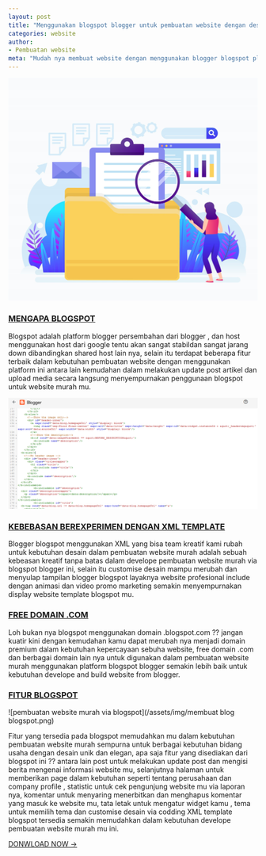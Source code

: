 ```yaml
---
layout: post
title: "Menggunakan blogspot blogger untuk pembuatan website dengan desain unik"
categories: website
author:
- Pembuatan website
meta: "Mudah nya membuat website dengan menggunakan blogger blogspot platform include dengan domain name mu"
---
```

![desain template blogspot blogger](/assets/img/blog.jpg)

### **[MENGAPA BLOGSPOT](/website/2020/03/12/blogspot.html)**

Blogspot adalah platform blogger persembahan dari blogger , dan host menggunakan host dari google tentu akan sangat stabildan sangat jarang down dibandingkan shared host lain nya, selain itu terdapat beberapa fitur terbaik dalam kebutuhan pembuatan website dengan menggunakan platform ini antara lain kemudahan dalam melakukan update post artikel dan upload media secara langsung menyempurnakan penggunaan blogspot untuk website murah mu.

![pembuatan website murah](/assets/img/blogspotthemes.png)

### **[KEBEBASAN BEREXPERIMEN DENGAN XML TEMPLATE](/website/2020/03/12/blogspot.html)**

Blogger blogspot menggunakan XML yang bisa team kreatif kami rubah untuk kebutuhan desain dalam pembuatan website murah adalah sebuah kebeasan kreatif tanpa batas dalam develope pembuatan website murah via blogspot blogger ini, selain itu customise desain mampu merubah dan menyulap tampilan blogger blogspot layaknya website profesional include dengan animasi dan video promo marketing semakin menyempurnakan display website template blogspot mu.


### **[FREE DOMAIN .COM](/website/2020/03/12/blogspot.html)**

Loh bukan nya blogspot menggunakan domain .blogspot.com ?? jangan kuatir kini dengan kemudahan kamu dapat merubah nya menjadi domain premium dalam kebutuhan kepercayaan sebuha website, free domain .com dan berbagai domain lain nya untuk digunakan dalam pembuatan website murah menggunakan platform blogspot blogger semakin lebih baik untuk kebutuhan develope and build website from blogger.


### **[FITUR BLOGSPOT](/website/2020/03/12/blogspot.html)**

![pembuatan website murah via blogspot](/assets/img/membuat blog blogspot.png)

 Fitur yang tersedia pada blogspot memudahkan mu dalam kebutuhan pembuatan website murah sempurna untuk berbagai kebutuhan bidang usaha dengan desain unik dan elegan, apa saja fitur yang disediakan dari blogspot ini ?? antara lain post untuk melakukan update post dan mengisi berita mengenai informasi website mu, selanjutnya halaman untuk memberikan page dalam kebutuhan seperti tentang perusahaan dan company profile , statistic untuk cek pengunjung website mu via laporan nya, komentar untuk menyaring menerbitkan dan menghapus komentar yang masuk ke website mu, tata letak untuk mengatur widget kamu , tema untuk memilih tema dan customise desain via codding XML template blogspot tersedia semakin memudahkan dalam kebutuhan develope pembuatan website murah mu ini.


[DONWLOAD NOW →](https://mesinkasir.github.io/e-catalog/Blogger%20-%20Creative%20design%20pembuatan%20website.pdf)

